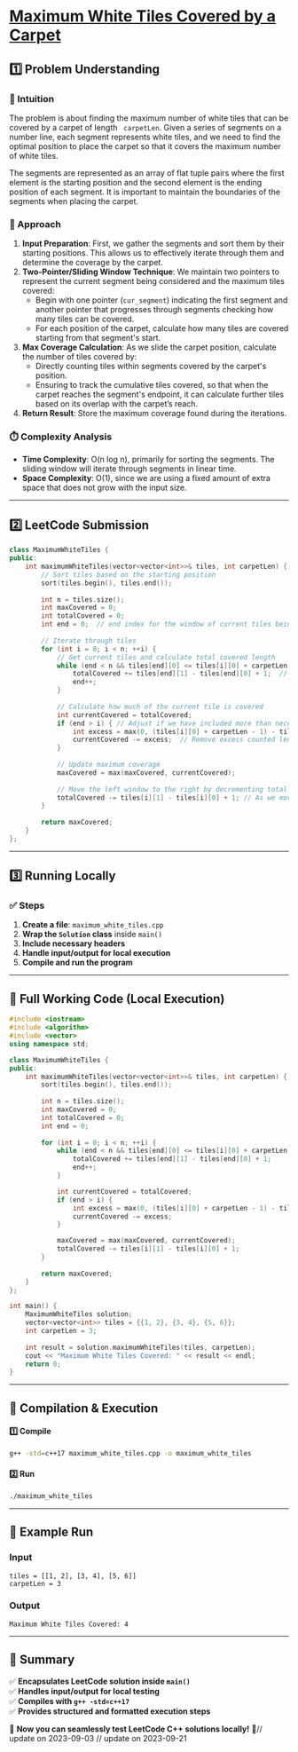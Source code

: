 # **[Maximum White Tiles Covered by a Carpet](https://leetcode.com/problems/maximum-white-tiles-covered-by-a-carpet/description/)**  

## **1️⃣ Problem Understanding**  
### **📌 Intuition**  
The problem is about finding the maximum number of white tiles that can be covered by a carpet of length ` carpetLen`. Given a series of segments on a number line, each segment represents white tiles, and we need to find the optimal position to place the carpet so that it covers the maximum number of white tiles.

The segments are represented as an array of flat tuple pairs where the first element is the starting position and the second element is the ending position of each segment. It is important to maintain the boundaries of the segments when placing the carpet.

### **🚀 Approach**  
1. **Input Preparation**: First, we gather the segments and sort them by their starting positions. This allows us to effectively iterate through them and determine the coverage by the carpet.
2. **Two-Pointer/Sliding Window Technique**: We maintain two pointers to represent the current segment being considered and the maximum tiles covered:
   - Begin with one pointer (`cur_segment`) indicating the first segment and another pointer that progresses through segments checking how many tiles can be covered.
   - For each position of the carpet, calculate how many tiles are covered starting from that segment's start.
3. **Max Coverage Calculation**: As we slide the carpet position, calculate the number of tiles covered by:
   - Directly counting tiles within segments covered by the carpet's position.
   - Ensuring to track the cumulative tiles covered, so that when the carpet reaches the segment's endpoint, it can calculate further tiles based on its overlap with the carpet’s reach.
4. **Return Result**: Store the maximum coverage found during the iterations.

### **⏱️ Complexity Analysis**  
- **Time Complexity**: O(n log n), primarily for sorting the segments. The sliding window will iterate through segments in linear time.
- **Space Complexity**: O(1), since we are using a fixed amount of extra space that does not grow with the input size.

---  

## **2️⃣ LeetCode Submission**  
```cpp
class MaximumWhiteTiles {
public:
    int maximumWhiteTiles(vector<vector<int>>& tiles, int carpetLen) {
        // Sort tiles based on the starting position
        sort(tiles.begin(), tiles.end()); 
        
        int n = tiles.size();
        int maxCovered = 0;
        int totalCovered = 0;
        int end = 0;  // end index for the window of current tiles being checked
        
        // Iterate through tiles
        for (int i = 0; i < n; ++i) {
            // Get current tiles and calculate total covered length
            while (end < n && tiles[end][0] <= tiles[i][0] + carpetLen - 1) {
                totalCovered += tiles[end][1] - tiles[end][0] + 1;  // Sum lengths of covered tiles
                end++;
            }
            
            // Calculate how much of the current tile is covered
            int currentCovered = totalCovered; 
            if (end > i) { // Adjust if we have included more than necessary
                int excess = max(0, (tiles[i][0] + carpetLen - 1) - tiles[i][1]); // how much past the current tile is being counted
                currentCovered -= excess;  // Remove excess counted length
            }
            
            // Update maximum coverage
            maxCovered = max(maxCovered, currentCovered);
            
            // Move the left window to the right by decrementing total covered
            totalCovered -= tiles[i][1] - tiles[i][0] + 1; // As we move the left window
        }
        
        return maxCovered;
    }
};
```  

---  

## **3️⃣ Running Locally**  
### **✅ Steps**  
1. **Create a file**: `maximum_white_tiles.cpp`  
2. **Wrap the `Solution` class** inside `main()`  
3. **Include necessary headers**  
4. **Handle input/output for local execution**  
5. **Compile and run the program**  

---  

## **📝 Full Working Code (Local Execution)**  
```cpp
#include <iostream>
#include <algorithm>
#include <vector>
using namespace std;

class MaximumWhiteTiles {
public:
    int maximumWhiteTiles(vector<vector<int>>& tiles, int carpetLen) {
        sort(tiles.begin(), tiles.end());
        
        int n = tiles.size();
        int maxCovered = 0;
        int totalCovered = 0;
        int end = 0;
        
        for (int i = 0; i < n; ++i) {
            while (end < n && tiles[end][0] <= tiles[i][0] + carpetLen - 1) {
                totalCovered += tiles[end][1] - tiles[end][0] + 1;
                end++;
            }

            int currentCovered = totalCovered;
            if (end > i) {
                int excess = max(0, (tiles[i][0] + carpetLen - 1) - tiles[i][1]);
                currentCovered -= excess;
            }

            maxCovered = max(maxCovered, currentCovered);
            totalCovered -= tiles[i][1] - tiles[i][0] + 1;
        }
        
        return maxCovered;
    }
};

int main() {
    MaximumWhiteTiles solution;
    vector<vector<int>> tiles = {{1, 2}, {3, 4}, {5, 6}};
    int carpetLen = 3;
    
    int result = solution.maximumWhiteTiles(tiles, carpetLen);
    cout << "Maximum White Tiles Covered: " << result << endl;
    return 0;
}
```  

---  

## **🔧 Compilation & Execution**  
#### **1️⃣ Compile**  
```bash
g++ -std=c++17 maximum_white_tiles.cpp -o maximum_white_tiles
```  

#### **2️⃣ Run**  
```bash
./maximum_white_tiles
```  

---  

## **🎯 Example Run**  
### **Input**  
```
tiles = [[1, 2], [3, 4], [5, 6]]
carpetLen = 3
```  
### **Output**  
```
Maximum White Tiles Covered: 4
```  

---  

## **📌 Summary**  
✅ **Encapsulates LeetCode solution inside `main()`**  
✅ **Handles input/output for local testing**  
✅ **Compiles with `g++ -std=c++17`**  
✅ **Provides structured and formatted execution steps**  

🚀 **Now you can seamlessly test LeetCode C++ solutions locally!** 🚀// update on 2023-09-03
// update on 2023-09-21
